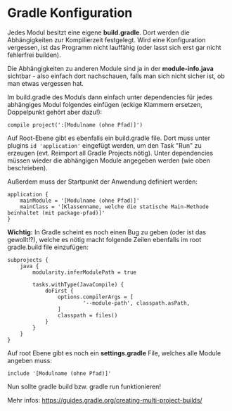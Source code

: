 # Gradle Konfiguration
Jedes Modul besitzt eine eigene **build.gradle**. Dort werden die Abhängigkeiten zur Kompilierzeit festgelegt. Wird eine Konfiguration vergessen, ist das Programm nicht lauffähig (oder lasst sich erst gar nicht fehlerfrei builden).

Die Abhängigkeiten zu anderen Module sind ja in der **module-info.java** sichtbar - also einfach dort nachschauen, falls man sich nicht sicher ist, ob man etwas vergessen hat.

Im build.gradle des Moduls dann einfach unter dependencies für jedes abhängiges Modul folgendes einfügen (eckige Klammern ersetzen, Doppelpunkt gehört aber dazu!):
```
compile project(':[Modulname (ohne Pfad)]')
```

Auf Root-Ebene gibt es ebenfalls ein build.gradle file. Dort muss unter plugins `id 'application'` eingefügt werden, um den Task "Run" zu erzeugen (evt. Reimport all Gradle Projects nötig). Unter dependencies müssen wieder die abhängigen Module angegeben werden (wie oben beschrieben).

Außerdem muss der Startpunkt der Anwendung definiert werden:
```
application {
    mainModule = '[Modulname (ohne Pfad)]'
    mainClass = '[Klassenname, welche die statische Main-Methode beinhaltet (mit package-pfad)]'
}
```

**Wichtig:** In Gradle scheint es noch einen Bug zu geben (oder ist das gewollt!?), welche es nötig macht folgende Zeilen ebenfalls im root gradle.build file einzufügen:
```
subprojects {
    java {
        modularity.inferModulePath = true

        tasks.withType(JavaCompile) {
            doFirst {
                options.compilerArgs = [
                        '--module-path', classpath.asPath,
                ]
                classpath = files()
            }
        }
    }
}
```

Auf root Ebene gibt es noch ein **settings.gradle** File, welches alle Module angeben muss:
```
include '[Modulname (ohne Pfad)]'

```
Nun sollte gradle build bzw. gradle run funktionieren!

Mehr infos: https://guides.gradle.org/creating-multi-project-builds/